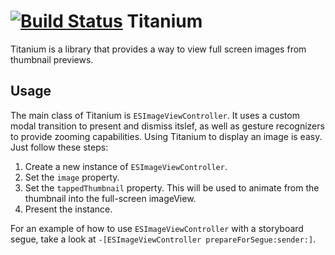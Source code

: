 [![Build Status](https://travis-ci.org/quri/Titanium.svg?branch=master)](https://travis-ci.org/quri/Titanium)
Titanium
========

Titanium is a library that provides a way to view full screen images from thumbnail previews.

Usage
-----

The main class of Titanium is `ESImageViewController`. It uses a custom modal transition to present and dismiss itslef, as well as gesture recognizers to provide zooming capabilities.
Using Titanium to display an image is easy. Just follow these steps:

1. Create a new instance of `ESImageViewController`.
2. Set the `image` property.
3. Set the `tappedThumbnail` property. This will be used to animate from the thumbnail into the full-screen imageView.
4. Present the instance.

For an example of how to use `ESImageViewController` with a storyboard segue, take a look at `-[ESImageViewController prepareForSegue:sender:]`.
